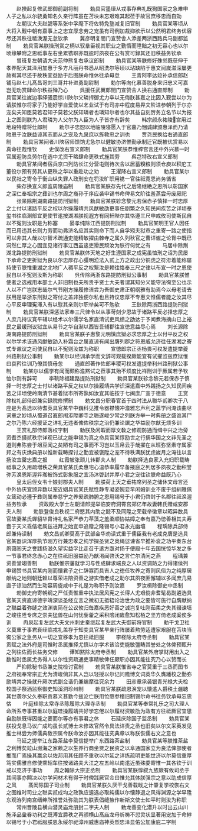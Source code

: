 <!-- { "loadSidebar": true } -->
　　赵揆起复修武郎御前副将制
　　勅具官墨缞从戎事存典礼既狥国家之急难申人子之私以尔骁勇知名久亲行阵虽在苫块未忘艰难其起莅于故官庶移忠而自効
　　左朝议大夫赵勰等系张中孚麾下将佐特免塾减复旧官制
　　勅具官某等顷从大将入觐中朝有嘉事上之忠宜厚念劳之宠虽有司例加裁抑欲示以公然明君终务优容尽还其秩往祗涣渥无怠钦承
　　冀彦明复閤门宣赞舎人添差两浙西路兵马副都监制
　　勅具官某朕操刑赏之柄以驭羣臣视其职业之勤惰而陞黜之初无容心也以尔顷缘攀附之恩祗事左右坐累镌职亦既逾时夙夜在公有赏可録其还旧秩益务钦承
　　曽班复左朝请大夫范仲熊复右承议郎制
　　勅具官某等朕修好殊邻既获伸于孝养配天其泽用加惠于多方凡丽丹书悉从昭洗尔等顷以玷缺陷于惠文阅嵗滋深屡更赦宥其尽还于故秩宜益励于后图朕命惟休往承毋怠
　　王青阿李达竝补承信郎赵铺马赵七儿髙昌哥刘三哥并补进勇副尉制
　　勅尔等向化慕善脱身来归忠义可嘉岂无劝赏肆命尔秩益殚乃心
　　呉援任武翼郎閤门宣赞舎人换右通直郎制
　　勅具官某往嵗边事绎骚震惊川陜尔父璘捍御尤力卒以无侮朕甚嘉之比因入觐尝以尔为请朕惟尔将家子乃能好学自爱使以艺业试于有司亦中程度易畀文阶进参朝列于尔亦宠矣夫知臣莫若君知子莫若父朕知璘者也璘知尔者也尔其益自刻厉务立名节以为报上之图则朕为人君璘为人父尔为人臣为人子皆亦有辞矣
　　韩宗颜永祐陵宫用过地段特赠将仕郎制
　　勅尔子忠恕以地临陵寝愿入于官嘉乃悃诚肆颁惠泽而乃请貤恩于汝朕益谅其志而从之宠及九泉庶以旌敎忠之训也
　　贾尧民换给右通直郎制
　　勅具官某间者川陜宿师馈饷尤急尔以健敏协济惟勤承制迁官既被优赏易以真命往哉惟钦
　　史俣改右宣义郎制
　　勅具官某朕恭惟梓宫言还中外兴慕一时官属迎防良劳尔在选中尤资干略肆命更秩式旌其劳
　　呉芑特改右宣义郎制
　　勅具官某间者宿兵京口列防长江分营屯则待次舎以居蓄糗粮则须仓庾以积庀工董役尔预有劳其从更秩之华以重赴功之劝
　　王濯降右宣义郎制
　　勅具官某尔以民社之寄令于衡山纵失罪人政刑安在罚汝旷职用镌一官往祗寛恩尚务循省
　　柴存换宣义郎监周陵庙制
　　勅具官某朕存先代之后隆继絶之恩所以彰国家之深仁奉祖宗之彞训也尔周之裔孙于序应袭申锡书命俾易文阶往羞蒸尝毋废厥祀
　　张杲除荆湖南路提防刑狱制
　　勅具官某朕轸念黎元若保赤子慎择一时忠厚之士付以诸路平反之权以尔操履靖共风猷敏劭更事任剧繁之久知民间疾苦之详顷奉玺书往临淛部宜更使节逺按湖湘朕视遐方有同轩陛尔其恪遵三尺申戒攸司使斯民自以不寃则汝职是为称塞
　　晏孝纯除江西提防刑狱制
　　勅具官某明王官人因任而已用违其长则力劳而功弗济名应其实则命下而人自孚矧夫狱市之重寄一路之使指可以非其人哉以尔智术疏通吏能精敏擢由棘寺之属久列秋官之曹详谳之论胷中既已洞然仁厚之心固宜见诸行事江西虽逺吏猾民顽汝为朕行何忧之有
　　马居中除荆湖北路提防刑狱制
　　勅具官某朕体天地之好生遵国家之成宪虽恤刑之诏为民屡下承命之吏折狱为良以尔忠厚存心彊明涖法入贰上方之政出分铜虎之符洊着能称屡持使节朕惟重湖之北地广人稠平反之权繄汝是赖往恪奉三尺之律以布宣一时之恩使民自以不寃则汝斯为称职
　　呉传除两浙东路提防刑狱公事制
　　勅具官某朕惟使者之选戒用本部士人非旧制也夫所贵乎贤士大夫者谓其知分义能守法徇至公也示人以不广岂朕志哉尔气节刚方操履修洁尝为吾御史肃正朝纲雅有助焉今以母老请去朕用是举浙东刑狱之寄付之盖非独便尔私也且持议忠厚不专惠文惟儒者能之汝其尽心平反申理寃滞入有以慰其亲则尔职举矣可不勉欤
　　王鈇除两浙西路提防刑狱制
　　勅具官某朕深惩法家奉三尺律令以从事苛刻少恩故于诸路平反必择忠厚之人庶几持议寛平辅以经术以尔儒学名家直清试吏风绩之劭达于予闻煮海摘山已上裕民之最缓刑议狱宜从易节之华自淛以西皆吾辅郡往宣徳意益尽心焉
　　刘长源除湖南路提防刑狱制
　　勅具官某朕子惠黎元明慎庶狱必求忠厚之士以付平反之权以尔学术该通风猷敏劭入补霜台之属直谅有闻出膺列郡之符恩威允济往任湖湘之寄式专谳议之司使民自以不寃则汝兹为称职
　　宣徳郎宗正丞杨畏可权发遣提举夔州路刑狱公事制
　　勅某尔以经训承学而文辞可观载揆厥能宜有试擢监兹庶狱惟曰哀矜往训乃僚其慎毋忽
　　通直郎著作佐郎丰稷可权发遣提举利州路刑狱公事制
　　勅某尔以儒学有闻而颇称澹黙试之莅事其殆不烦度比祥刑训于厥属若予钦恤尔则有辞可
　　李鞉除福建路提防刑狱制
　　勅具官某朕轸念黎元若保赤子慎择一时忠厚之士付以诸路平反之权以尔操履靖共学识深逺嘉中外践扬之久知民间疾苦之详顷使岭南清节甚着狱市所寄孰如汝宜其临按于七闽庶广宣于徳意
　　王赏除权礼部侍郎兼实録院修撰制
　　勅文昌分职春官首于四时法从聮华贰卿次于八座是为髙选以待耆英具官某早中巍科见推令器襟懐冲澹雅忘声利之嚣学问淹该曲尽词章之妙顷从蜀道召寘郎闱洊陞卿寺之聮遂峻少常之列朕方举一时典册之盛谁其尸之尔乃陈六经援证之详礼无违者俾佐秩宗之治仍兼论譔之华益励尔猷无烦多训
　　王赏礼部侍郎落权字制
　　勅朕及闲暇而厚文敎之修观防通而缉中兴之治旁资耆杰摄贰秩宗详观已试之能申锡为真之命具官某惇励世之行摛华国之文非先圣之道则弗陈尝于俎豆闻之矣陋有司之事而不习岂以玉帛云乎哉擢在从班弥坚素守属家邦之有庆焕典册以惟新载畴探讨之勤宜被褒陞之宠不待秩满朕犹虑嵗月之淹往以言扬汝宜罄忠嘉之报
　　红霞帔张顽儿转郡夫人制
　　勅朕择选良家入充妇职载畴祗事之久用疏増秩之荣具官某氏柔惠宅心温恭率履早备掖庭之列居多夙夜之勤积誉弥芳涣恩斯渥筓珈被饰式彰象服之宜汤沐啓封并厚小君之宠往钦朕命益既乃心
　　皇太后侄女韦十娘封郡夫人制
　　勅朕荷上天之垂祐席列圣之储休文母言还中外协庆宜颁异数以宠近姻具官某氏赋性静专凝姿婉娈早闲姆训业不废于组紃雅佩女箴动必遵于彞则属奉慈宁之养爰疏肺腑之恩用锡号于小君仍啓封于名郡往祗涣渥益务钦承
　　资政殿大学士左朝请郎提举临安府洞霄宫郑亿年故妻韩氏赠咸安郡夫人制
　　勅朕登俊良秩视二府愍其内助之懿不及同陞之荣载举徽章以昭异数具官故妻某氏蝉貂华胄诗礼名家严恭力苹藻之羞柔顺协姑嫜之奉有嘉乃徳善相其夫寿啬于天义乖偕老属兹进拜之始宜申追赠之隆锡号小君永光幽壤
　　程瑀除兵部侍郎兼侍读制
　　勅文昌贰卿莫髙于武部金华劝读式重于儒臣我有老成克膺是选具官某器识浑厚执节刚方行兼忠孝之纯学探圣贤之奥绳愆谏省早推补衮之功平奏东台夙蔼囘天之誉践扬滋久望实益孚比走召于逺方亟对扬于便殿十年去国恍惊华发之多一节事君终念赤心之在往祗旧服益励乃猷渇闻啓沃之言伫尔清闲之燕
　　程瑀兼资善堂翊善制
　　勅朕惟宗藩就学习与性成肆求端良之人以资调防之力得诸侯列申锡赞书具官某内刚而懐君子之仁辞寡而具吉人之徳任牧养之寄则风俗为之纯厚居献纳之地则朝廷赖以尊荣进陪资善之游实借老成之助尔其夙夜匪懈辅以多闻庶几易直子谅油然而生动容周旋咸中于礼是为称职予则汝嘉
　　罗汝楫除御史中丞制
　　勅御史府寄朝纲之严任责惟重中执法居风宪之长得人尤艰傥非耆髦曷副遴选具官某天资直谅徳宇靖深谈圣经立言之微初无抵牾论治世为政之要皆可施行自膺献纳之聮益着弥缝之效渊衷简在公议攸归毎嘉疾恶好善之诚岂复吐刚茹柔之失其辍谏垣之峻往陞专席之崇夫猛兽在山何忧藜藿之采积隂闭嵗愈知松栢之坚方倚老成奚俟多训
　　冉泉起复左武大夫文州刺史秦继起复左武大夫御前将官制
　　勅干戈卫社义莫重于事君衰绖临戎礼盖存于知变具官某早亲行阵屡着勲劳适遭家艰服在苫块当徇公家之急务从一切之宜移孝为忠往祗旧服
　　李柽除太府寺丞制
　　勅具官某贡赋之法外府是司惟时丞属推择尤慎以尔学术该洽吏能敏彊畴其誉处之休俾预甄升之列往佐而长益务交修
　　谭知黙除太府寺丞制
　　勅具官某外府掌财用出入之数惟时丞属尤务得人以尔性资疏通吏事精敏俾任厥职亦因其能往究乃心以赞而长
　　严抑除秘书丞兼史院检讨官制
　　勅具官某朕惟省寺之官莫重于三丞而图书之府视奉常宗正尤为清峻倘非其人岂以轻授以尔记问赡博文词英华久膺繙校之勤弥励靖共之操就升厥次式副佥谐仍兼编摩往究余力
　　田彦章承袭银青光禄大夫检校国子祭酒监察御史知溪洞珍州制
　　勅具官某朕疏恩涣宠以懐逺人爵秩土疆聴其世袭尔父久奉职贡慕义甚勤今兹沦亡朕用怆愍参稽旧制锡尔命书往务钦承毋忘忠恪
　　叶庭珪除太常寺丞陈履除大理寺丞制
　　勅具官某等奉常礼乐之司大理人命所系寺事甚重以尔庭珪操履靖共好学忘倦以尔履材资敏劭为政有方往祗厥官宜思自励朕既得因能之要而尔等亦有事君之休
　　石延庆除国子监丞制
　　勅具官某朕投戈息马议广成均虽长贰博士未修故官然令具法详责之丞也旧矣以尔文采英发见推士林尝为师儒典敎宗属今朕命汝亦因其能往究典章以称朕恢儒右文之意也
　　马延之提举江东路茶盐李莫信提举广东西路茶盐制
　　勅具官某等朕惟茶盐之利博矣竝山濒海之家赖之以生养行商坐贾之民资之以阜通国家立为良法俾部使者推而广焉操其赢余以佐邦用其任顾不重欤以尔延之详练疏明吏能世济以尔莫信重厚笃实儒雅自修使乘轺车往按诸路夫大江之左五岭以南逺近虽殊委寄惟一其各钦于训戒以克济于事功
　　周之翰除大宗正丞制
　　勅具官某朕惇叙九族厥有攸司丞于其间事亦闗决以尔学问材术有得于时俾践厥官佥曰惟允其体朕强宗之意以助成信厚之风
　　髙闳除国子司业制
　　勅具官某朕久厌干戈善载戢之计肇复学校恢右文之图维时司业之聮实贰成均之政孰应遴选必取纯儒以尔懐静退之风得渊源之学早陞东观洊列南宫缙绅所推誉处弥劭其为朕表倡缝掖作新斯文使士如平时则汝为称职
　　常州晋陵县横山潜灵庙龙册封二字夫人制
　　勅龙善变化潜升以时出云山川施泽品彚眷功利之既溥宜爵秩之再颁横山髙庙龙母祈祷不愆灵状显著用宠加于命綍以锡号于小君祗服朕恩永绥尔祀漳州威惠庙神英烈忠泽显佑公加康庇二字制

